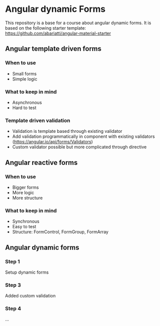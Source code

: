# Angular dynamic Forms

This repository is a base for a course about angular dynamic forms. It is based on the following starter template: https://github.com/abariatti/angular-material-starter


## Angular template driven forms

### When to use 
- Small forms
- Simple logic

### What to keep in mind
- Asynchronous
- Hard to test

### Template driven validation 

- Validation is template based through existing validator
- Add validation programmatically in component with existing validators (https://angular.io/api/forms/Validators)
- Custom validator possible but more complicated through directive

## Angular reactive forms

### When to use
- Bigger forms
- More logic
- More structure 

### What to keep in mind 
- Synchronous
- Easy to test
- Structure: FormControl, FormGroup, FormArray

## Angular dynamic forms

### Step 1

Setup dynamic forms

### Step 3

Added custom validation 

### Step 4 

...
